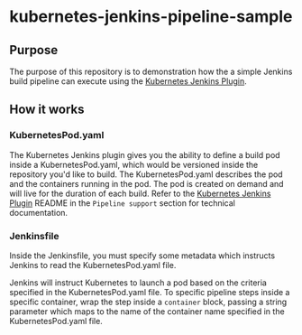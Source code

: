 # kubernetes-jenkins-pipeline-sample

## Purpose
The purpose of this repository is to demonstration how the a simple Jenkins build pipeline
can execute using the [Kubernetes Jenkins Plugin](https://github.com/jenkinsci/kubernetes-plugin).

## How it works

### KubernetesPod.yaml
The Kubernetes Jenkins plugin gives you the ability to define a build pod inside a KubernetesPod.yaml, which would be versioned inside the repository you'd like to build.
The KubernetesPod.yaml describes the pod and the containers running in the pod.  The pod is created on demand and will live for the duration of each build.
Refer to the [Kubernetes Jenkins Plugin](https://github.com/jenkinsci/kubernetes-plugin) README in the `Pipeline support` section for technical documentation.

### Jenkinsfile
Inside the Jenkinsfile, you must specify some metadata which instructs Jenkins to read the KubernetesPod.yaml file.

Jenkins will instruct Kubernetes to launch a pod based on the criteria specified in the KubernetesPod.yaml file.
To specific pipeline steps inside a specific container, wrap the step inside a `container` block, passing a string parameter which maps to the name of the container name specified in the KubernetesPod.yaml file.
